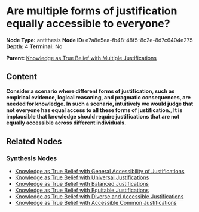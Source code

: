 # Are multiple forms of justification equally accessible to everyone?

**Node Type:** antithesis
**Node ID:** e7a8e5ea-fb48-48f5-8c2e-8d7c6404e275
**Depth:** 4
**Terminal:** No

**Parent:** [Knowledge as True Belief with Multiple Justifications](knowledge-as-true-belief-with-multiple-justifications-synthesis-341b9a16-ead9-426d-8140-7c3ac6d76587.md)

## Content

**Consider a scenario where different forms of justification, such as empirical evidence, logical reasoning, and pragmatic consequences, are needed for knowledge. In such a scenario, intuitively we would judge that not everyone has equal access to all these forms of justification.**, **It is implausible that knowledge should require justifications that are not equally accessible across different individuals.**

## Related Nodes

### Synthesis Nodes

- [Knowledge as True Belief with General Accessibility of Justifications](knowledge-as-true-belief-with-general-accessibility-of-justifications-synthesis-69a264d1-9d0a-4b2b-9035-cc32103523fe.md)
- [Knowledge as True Belief with Universal Justifications](knowledge-as-true-belief-with-universal-justifications-synthesis-c6f16d6d-15e0-41fd-ac66-9a9ea45525c2.md)
- [Knowledge as True Belief with Balanced Justifications](knowledge-as-true-belief-with-balanced-justifications-synthesis-0b222073-b6c4-4496-9009-ebb325535d2a.md)
- [Knowledge as True Belief with Equitable Justifications](knowledge-as-true-belief-with-equitable-justifications-synthesis-7f76e91e-d3ad-4231-908d-46eb07eb2ffd.md)
- [Knowledge as True Belief with Diverse and Accessible Justifications](knowledge-as-true-belief-with-diverse-and-accessible-justifications-synthesis-3e56be5f-0ba1-47f4-882b-8bdb4857c302.md)
- [Knowledge as True Belief with Accessible Common Justifications](knowledge-as-true-belief-with-accessible-common-justifications-synthesis-7b4172ef-7864-42ee-a775-8d53cfdf2fde.md)
